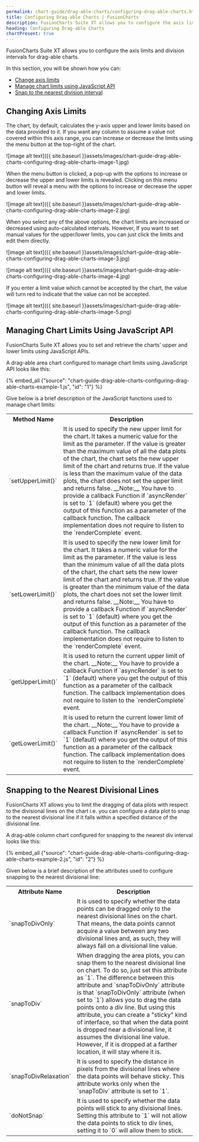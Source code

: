 ```yaml
---
permalink: chart-guide/drag-able-charts/configuring-drag-able-charts.html
title: Configuring Drag-able Charts | FusionCharts
description: FusionCharts Suite XT allows you to configure the axis limits and division intervals for drag-able charts.
heading: Configuring Drag-able Charts
chartPresent: true
---
```


FusionCharts Suite XT allows you to configure the axis limits and division intervals for drag-able charts.

In this section, you will be shown how you can:

* <a href="{{ site.baseurl }}chart-guide/drag-able-charts/configuring-drag-able-charts.html#changing-axis-limits">Change axis limits</a>
* <a href="{{ site.baseurl }}chart-guide/drag-able-charts/configuring-drag-able-charts.html#managing-chart-limits-using-javascript-api">Manage chart limits using JavaScript API</a>
* <a href="{{ site.baseurl }}chart-guide/drag-able-charts/configuring-drag-able-charts.html#snapping-to-the-nearest-divisional-lines">Snap to the nearest division interval</a>

## Changing Axis Limits

The chart, by default, calculates the y-axis upper and lower limits based on the data provided to it. If you want any column to assume a value not covered within this axis range, you can increase or decrease the limits using the menu button at the top-right of the chart.

![image alt text]({{ site.baseurl }}assets/images/chart-guide-drag-able-charts-configuring-drag-able-charts-image-1.jpg)

When the menu button is clicked, a pop-up with the options to increase or decrease the upper and lower limits is revealed. Clicking on this menu button will reveal a menu with the options to increase or decrease the upper and lower limits.

![image alt text]({{ site.baseurl }}assets/images/chart-guide-drag-able-charts-configuring-drag-able-charts-image-2.jpg)

When you select any of the above options, the chart limits are increased or decreased using auto-calculated intervals. However, If you want to set manual values for the upper/lower limits, you can just click the limits and edit them directly.

![image alt text]({{ site.baseurl }}assets/images/chart-guide-drag-able-charts-configuring-drag-able-charts-image-3.jpg)

![image alt text]({{ site.baseurl }}assets/images/chart-guide-drag-able-charts-configuring-drag-able-charts-image-4.jpg)

If you enter a limit value which cannot be accepted by the chart, the value will turn red to indicate that the value can not be accepted.

![image alt text]({{ site.baseurl }}assets/images/chart-guide-drag-able-charts-configuring-drag-able-charts-image-5.png)

## Managing Chart Limits Using JavaScript API

FusionCharts Suite XT allows you to set and retrieve the charts’ upper and lower limits using JavaScript APIs.

A drag-able area chart configured to manage chart limits using JavaScript API looks like this:

{% embed_all {"source": "chart-guide-drag-able-charts-configuring-drag-able-charts-example-1.js", "id": "1"} %}

Give below is a brief description of the JavaScript functions used to manage chart limits:

<table>
  <tr>
    <th>Method Name</th>
    <th>Description</th>
  </tr>
  <tr>
    <td>`setUpperLimit()`</td>
    <td>It is used to specify the new upper limit for the chart. It takes a numeric value for the limit as the parameter. If the value is greater than the maximum value of all the data plots of the chart, the chart sets the new upper limit of the chart and returns true. If the value is less than the maximum value of the data plots, the chart does not set the upper limit and returns false.
    __Note:__ You have to provide a  callback Function if `asyncRender` is set to `1` (default) where you get the output of this function as a parameter of the callback function. The callback implementation does not require to listen to the `renderComplete` event.</td>
  </tr>
  <tr>
    <td>`setLowerLimit()`</td>
    <td>It is used to specify the new lower limit for the chart. It takes a numeric value for the limit as the parameter. If the value is less than the minimum value of all the data plots of the chart, the chart sets the new lower limit of the chart and returns true. If the value is greater than the minimum value of the data plots, the chart does not set the lower limit and returns false.
    __Note:__ You have to provide a  callback Function if `asyncRender` is set to `1` (default) where you get the output of this function as a parameter of the callback function. The callback implementation does not require to listen to the `renderComplete` event.</td>
  </tr>
  <tr>
    <td>`getUpperLimit()`</td>
    <td>It is used to return the current upper limit of the chart.
    __Note:__ You have to provide a  callback Function if `asyncRender` is set to `1` (default) where you get the output of this function as a parameter of the callback function. The callback implementation does not require to listen to the `renderComplete` event.</td>
  </tr>
  <tr>
    <td>`getLowerLimit()`</td>
    <td>It is used to return the current lower limit of the chart.
    __Note:__ You have to provide a  callback Function if `asyncRender` is set to `1` (default) where you get the output of this function as a parameter of the callback function. The callback implementation does not require to listen to the `renderComplete` event.</td>
  </tr>
</table>


## Snapping to the Nearest Divisional Lines

FusionCharts XT allows you to limit the dragging of data plots with respect to the divisional lines on the chart i.e. you can configure a data plot to snap to the nearest divisional line if it falls within a specified distance of the divisional line.

A drag-able column chart configured for snapping to the nearest div interval looks like this:

{% embed_all {"source": "chart-guide-drag-able-charts-configuring-drag-able-charts-example-2.js", "id": "2"} %}

Given below is a brief description of the attributes used to configure snapping to the nearest divisional line:

<table>
  <tr>
    <th>Attribute Name</th>
    <th>Description</th>
  </tr>
  <tr>
    <td>`snapToDivOnly`</td>
    <td>It is used to specify whether the data points can be dragged only to the nearest divisional lines on the chart. That means, the data points cannot acquire a value between any two divisional lines and, as such, they will always fall on a divisional line value.</td>
  </tr>
  <tr>
    <td>`snapToDiv`</td>
    <td>When dragging the area plots, you can snap them to the nearest divisional line on chart. To do so, just set this attribute as `1`. The difference between this attribute and `snapToDivOnly` attribute is that `snapToDivOnly` attribute (when set to `1`) allows you to drag the data points onto a div line. But using this attribute, you can create a "sticky" kind of interface, so that when the data point is dropped near a divisional line, it assumes the divisional line value. However, if it is dropped at a farther location, it will stay where it is.</td>
  </tr>
  <tr>
    <td>`snapToDivRelaxation`</td>
    <td>It is used to specify the distance in pixels from the divisional lines where the data points will behave sticky. This attribute works only when the `snapToDiv` attribute is set to `1`.</td>
  </tr>
  <tr>
    <td>`doNotSnap`</td>
    <td>It is used to specify whether the data points will stick to any divisional lines. Setting this attribute to `1` will not allow the data points to stick to div lines, setting it to `0` will allow them to stick.</td>
  </tr>
</table>
